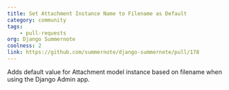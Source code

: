 ```yaml
---
title: Set Attachment Instance Name to Filename as Default
category: community
tags: 
    - pull-requests
org: Django Summernote
coolness: 2
link: https://github.com/summernote/django-summernote/pull/178
---
```


Adds default value for Attachment model instance based on filename when using the Django Admin app.
